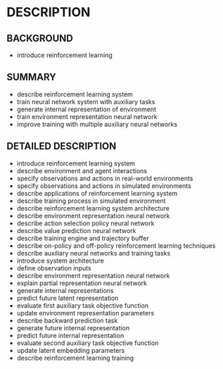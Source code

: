 # DESCRIPTION

## BACKGROUND

- introduce reinforcement learning

## SUMMARY

- describe reinforcement learning system
- train neural network system with auxiliary tasks
- generate internal representation of environment
- train environment representation neural network
- improve training with multiple auxiliary neural networks

## DETAILED DESCRIPTION

- introduce reinforcement learning system
- describe environment and agent interactions
- specify observations and actions in real-world environments
- specify observations and actions in simulated environments
- describe applications of reinforcement learning system
- describe training process in simulated environment
- describe reinforcement learning system architecture
- describe environment representation neural network
- describe action selection policy neural network
- describe value prediction neural network
- describe training engine and trajectory buffer
- describe on-policy and off-policy reinforcement learning techniques
- describe auxiliary neural networks and training tasks
- introduce system architecture
- define observation inputs
- describe environment representation neural network
- explain partial representation neural network
- generate internal representations
- predict future latent representation
- evaluate first auxiliary task objective function
- update environment representation parameters
- describe backward prediction task
- generate future internal representation
- predict future internal representation
- evaluate second auxiliary task objective function
- update latent embedding parameters
- describe reinforcement learning training

